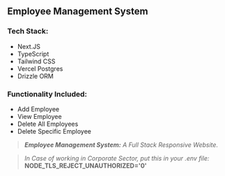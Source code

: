 
## Employee Management System

### Tech Stack:
- Next.JS
- TypeScript
- Tailwind CSS
- Vercel Postgres
- Drizzle ORM

### Functionality Included:
- Add Employee
- View Employee
- Delete All Employees
- Delete Specific Employee


>  _**Employee Management System:** A Full Stack Responsive Website._
  
> _In Case of working in Corporate Sector, put this in your .env file:_ **NODE_TLS_REJECT_UNAUTHORIZED='0'**